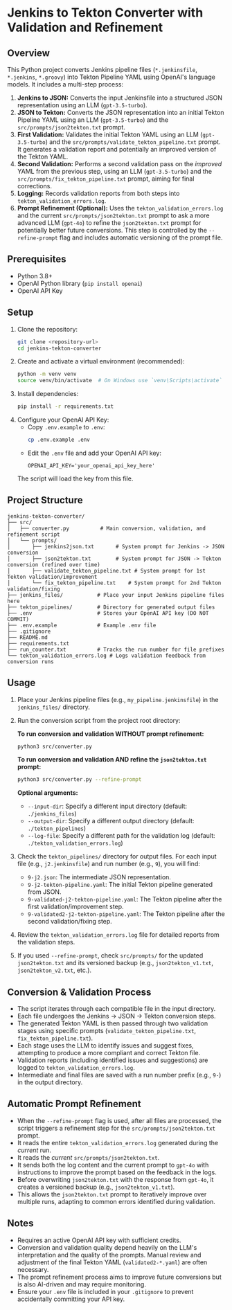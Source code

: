 # Jenkins to Tekton Converter with Validation and Refinement

## Overview
This Python project converts Jenkins pipeline files (`*.jenkinsfile`, `*.jenkins`, `*.groovy`) into Tekton Pipeline YAML using OpenAI's language models. It includes a multi-step process:
1.  **Jenkins to JSON:** Converts the input Jenkinsfile into a structured JSON representation using an LLM (`gpt-3.5-turbo`).
2.  **JSON to Tekton:** Converts the JSON representation into an initial Tekton Pipeline YAML using an LLM (`gpt-3.5-turbo`) and the `src/prompts/json2tekton.txt` prompt.
3.  **First Validation:** Validates the initial Tekton YAML using an LLM (`gpt-3.5-turbo`) and the `src/prompts/validate_tekton_pipeline.txt` prompt. It generates a validation report and potentially an improved version of the Tekton YAML.
4.  **Second Validation:** Performs a second validation pass on the *improved* YAML from the previous step, using an LLM (`gpt-3.5-turbo`) and the `src/prompts/fix_tekton_pipeline.txt` prompt, aiming for final corrections.
5.  **Logging:** Records validation reports from both steps into `tekton_validation_errors.log`.
6.  **Prompt Refinement (Optional):** Uses the `tekton_validation_errors.log` and the current `src/prompts/json2tekton.txt` prompt to ask a more advanced LLM (`gpt-4o`) to refine the `json2tekton.txt` prompt for potentially better future conversions. This step is controlled by the `--refine-prompt` flag and includes automatic versioning of the prompt file.

## Prerequisites
- Python 3.8+
- OpenAI Python library (`pip install openai`)
- OpenAI API Key

## Setup
1. Clone the repository:
   ```bash
   git clone <repository-url>
   cd jenkins-tekton-converter
   ```
2. Create and activate a virtual environment (recommended):
   ```bash
   python -m venv venv
   source venv/bin/activate  # On Windows use `venv\Scripts\activate`
   ```
3. Install dependencies:
   ```bash
   pip install -r requirements.txt
   ```
4. Configure your OpenAI API Key:
   - Copy `.env.example` to `.env`:
     ```bash
     cp .env.example .env
     ```
   - Edit the `.env` file and add your OpenAI API key:
     ```
     OPENAI_API_KEY='your_openai_api_key_here'
     ```
   The script will load the key from this file.

## Project Structure
```
jenkins-tekton-converter/
├── src/
│   ├── converter.py          # Main conversion, validation, and refinement script
│   └── prompts/
│       ├── jenkins2json.txt       # System prompt for Jenkins -> JSON conversion
│       ├── json2tekton.txt        # System prompt for JSON -> Tekton conversion (refined over time)
│       ├── validate_tekton_pipeline.txt # System prompt for 1st Tekton validation/improvement
│       └── fix_tekton_pipeline.txt    # System prompt for 2nd Tekton validation/fixing
├── jenkins_files/           # Place your input Jenkins pipeline files here
├── tekton_pipelines/        # Directory for generated output files
├── .env                     # Stores your OpenAI API key (DO NOT COMMIT)
├── .env.example             # Example .env file
├── .gitignore
├── README.md
├── requirements.txt
├── run_counter.txt          # Tracks the run number for file prefixes
└── tekton_validation_errors.log # Logs validation feedback from conversion runs
```

## Usage
1. Place your Jenkins pipeline files (e.g., `my_pipeline.jenkinsfile`) in the `jenkins_files/` directory.
2. Run the conversion script from the project root directory:

   **To run conversion and validation WITHOUT prompt refinement:**
   ```bash
   python3 src/converter.py
   ```

   **To run conversion and validation AND refine the `json2tekton.txt` prompt:**
   ```bash
   python3 src/converter.py --refine-prompt
   ```

   **Optional arguments:**
   * `--input-dir`: Specify a different input directory (default: `./jenkins_files`)
   * `--output-dir`: Specify a different output directory (default: `./tekton_pipelines`)
   * `--log-file`: Specify a different path for the validation log (default: `./tekton_validation_errors.log`)

3. Check the `tekton_pipelines/` directory for output files. For each input file (e.g., `j2.jenkinsfile`) and run number (e.g., `9`), you will find:
   - `9-j2.json`: The intermediate JSON representation.
   - `9-j2-tekton-pipeline.yaml`: The initial Tekton pipeline generated from JSON.
   - `9-validated-j2-tekton-pipeline.yaml`: The Tekton pipeline after the first validation/improvement step.
   - `9-validated2-j2-tekton-pipeline.yaml`: The Tekton pipeline after the second validation/fixing step.

4. Review the `tekton_validation_errors.log` file for detailed reports from the validation steps.

5. If you used `--refine-prompt`, check `src/prompts/` for the updated `json2tekton.txt` and its versioned backup (e.g., `json2tekton_v1.txt`, `json2tekton_v2.txt`, etc.).

## Conversion & Validation Process
- The script iterates through each compatible file in the input directory.
- Each file undergoes the Jenkins -> JSON -> Tekton conversion steps.
- The generated Tekton YAML is then passed through two validation stages using specific prompts (`validate_tekton_pipeline.txt`, `fix_tekton_pipeline.txt`).
- Each stage uses the LLM to identify issues and suggest fixes, attempting to produce a more compliant and correct Tekton file.
- Validation reports (including identified issues and suggestions) are logged to `tekton_validation_errors.log`.
- Intermediate and final files are saved with a run number prefix (e.g., `9-`) in the output directory.

## Automatic Prompt Refinement
- When the `--refine-prompt` flag is used, after all files are processed, the script triggers a refinement step for the `src/prompts/json2tekton.txt` prompt.
- It reads the entire `tekton_validation_errors.log` generated during the *current* run.
- It reads the *current* `src/prompts/json2tekton.txt`.
- It sends both the log content and the current prompt to `gpt-4o` with instructions to improve the prompt based on the feedback in the logs.
- Before overwriting `json2tekton.txt` with the response from `gpt-4o`, it creates a versioned backup (e.g., `json2tekton_v1.txt`).
- This allows the `json2tekton.txt` prompt to iteratively improve over multiple runs, adapting to common errors identified during validation.

## Notes
- Requires an active OpenAI API key with sufficient credits.
- Conversion and validation quality depend heavily on the LLM's interpretation and the quality of the prompts. Manual review and adjustment of the final Tekton YAML (`validated2-*.yaml`) are often necessary.
- The prompt refinement process aims to improve future conversions but is also AI-driven and may require monitoring.
- Ensure your `.env` file is included in your `.gitignore` to prevent accidentally committing your API key.
